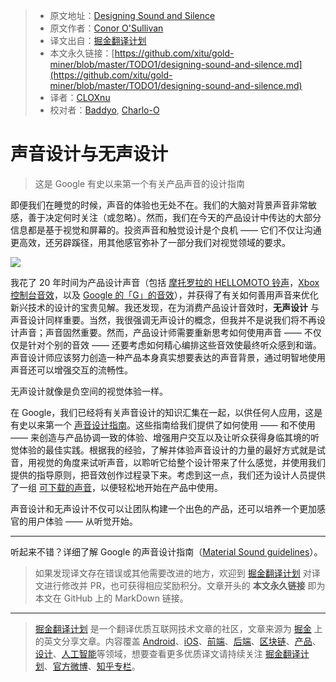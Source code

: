 > * 原文地址：[Designing Sound and Silence](https://medium.com/google-design/designing-sound-and-silence-1b9674301ec1)
> * 原文作者：[Conor O'Sullivan](https://medium.com/@conoros)
> * 译文出自：[掘金翻译计划](https://github.com/xitu/gold-miner)
> * 本文永久链接：[https://github.com/xitu/gold-miner/blob/master/TODO1/designing-sound-and-silence.md](https://github.com/xitu/gold-miner/blob/master/TODO1/designing-sound-and-silence.md)
> * 译者：[CLOXnu](https://github.com/CLOXnu/)
> * 校对者：[Baddyo](https://github.com/Baddyo), [Charlo-O](https://github.com/Charlo-O)

# 声音设计与无声设计

> 这是 Google 有史以来第一个有关产品声音的设计指南

即便我们在睡觉的时候，声音的体验也无处不在。我们的大脑对背景声音非常敏感，善于决定何时关注（或忽略）。然而，我们在今天的产品设计中传达的大部分信息都是基于视觉和屏幕的。投资声音和触觉设计是个良机 —— 它们不仅让沟通更高效，还另辟蹊径，用其他感官弥补了一部分我们对视觉领域的要求。

![](https://cdn-images-1.medium.com/max/6002/1*nQ84iSly5nrDkiNjPgHyUQ.png)

我花了 20 年时间为产品设计声音（包括 [摩托罗拉的 HELLOMOTO 铃声](https://soundcloud.com/musicandsound/moto-ringtone)，[Xbox 控制台音效](https://soundcloud.com/musicandsound/sets/xbox-sounds)，以及 [Google 的「G」的音效](https://design.google/library/sound-and-vision/)），并获得了有关如何善用声音来优化新兴技术的设计的宝贵见解。我还发现，在为消费产品设计音效时，**无声设计** 与声音设计同样重要。当然，我很强调无声设计的概念，但我并不是说我们将不再设计声音；声音固然重要。然而，产品设计师需要重新思考如何使用声音 —— 不仅仅是针对个别的音效 —— 还要考虑如何精心编排这些音效使最终听众感到和谐。声音设计师应该努力创造一种产品本身真实想要表达的声音背景，通过明智地使用声音还可以增强交互的流畅性。

无声设计就像是负空间的视觉体验一样。

在 Google，我们已经将有关声音设计的知识汇集在一起，以供任何人应用，这是有史以来第一个 [声音设计指南](https://material.io/design/sound/about-sound.html)。这些指南给我们提供了如何使用 —— 和不使用 —— 来创造与产品协调一致的体验、增强用户交互以及让听众获得身临其境的听觉体验的最佳实践。根据我的经验，了解并体验声音设计的力量的最好方式就是试音，用视觉的角度来试听声音，以聆听它给整个设计带来了什么感觉，并使用我们提供的指导原则，把音效创作过程录下来。考虑到这一点，我们还为设计人员提供了一组 [可下载的声音](http://material.io/design/sound/sound-resources.html)，以便轻松地开始在产品中使用。

声音设计和无声设计不仅可以让团队构建一个出色的产品，还可以培养一个更加感官的用户体验 —— 从听觉开始。

***

听起来不错？详细了解 Google 的声音设计指南（[Material Sound guidelines](https://material.io/design/sound/about-sound.html)）。

> 如果发现译文存在错误或其他需要改进的地方，欢迎到 [掘金翻译计划](https://github.com/xitu/gold-miner) 对译文进行修改并 PR，也可获得相应奖励积分。文章开头的 **本文永久链接** 即为本文在 GitHub 上的 MarkDown 链接。

---

> [掘金翻译计划](https://github.com/xitu/gold-miner) 是一个翻译优质互联网技术文章的社区，文章来源为 [掘金](https://juejin.im) 上的英文分享文章。内容覆盖 [Android](https://github.com/xitu/gold-miner#android)、[iOS](https://github.com/xitu/gold-miner#ios)、[前端](https://github.com/xitu/gold-miner#前端)、[后端](https://github.com/xitu/gold-miner#后端)、[区块链](https://github.com/xitu/gold-miner#区块链)、[产品](https://github.com/xitu/gold-miner#产品)、[设计](https://github.com/xitu/gold-miner#设计)、[人工智能](https://github.com/xitu/gold-miner#人工智能)等领域，想要查看更多优质译文请持续关注 [掘金翻译计划](https://github.com/xitu/gold-miner)、[官方微博](http://weibo.com/juejinfanyi)、[知乎专栏](https://zhuanlan.zhihu.com/juejinfanyi)。
